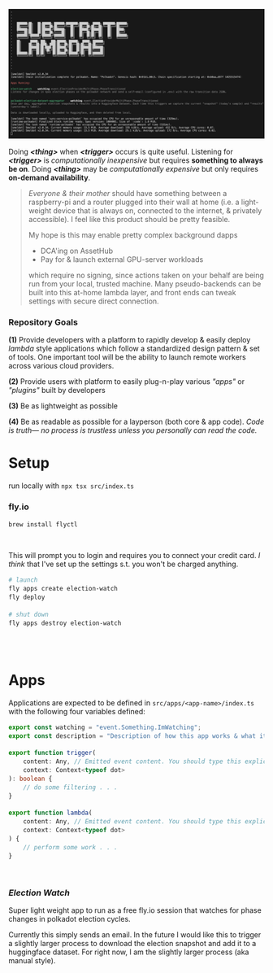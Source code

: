 ![Title](./res/thumbnail.png)

Doing ***\<thing\>*** when ***\<trigger\>*** occurs is quite useful. Listening for ***\<trigger\>*** is *computationally inexpensive* but requires **something to always be on**. Doing ***\<thing\>*** may be *computationally expensive* but only requires **on-demand availability**.

> *Everyone & their mother* should have something between a raspberry-pi and a router plugged into their wall at home (i.e. a light-weight device that is always on, connected to the internet, & privately accessible). I feel like this product should be pretty feasible.
>
>My hope is this may enable pretty complex background dapps 
> - DCA'ing on AssetHub 
> - Pay for & launch external GPU-server workloads
>
>which require no signing, since actions taken on your behalf are being run from your local, trusted machine. Many pseudo-backends can be built into this at-home lambda layer, and front ends can tweak settings with secure direct connection.

### Repository Goals

**(1)** Provide developers with a platform to rapidly develop & easily deploy *lambda* style applications which follow a standardized design pattern & set of tools. One important tool will be the ability to launch remote workers across various cloud providers.

**(2)** Provide users with platform to easily plug-n-play various *"apps"* or *"plugins"* built by developers

**(3)** Be as lightweight as possible

**(4)** Be as readable as possible for a layperson (both core & app code). *Code is truth— no process is trustless unless you personally can read the code.*

# Setup
run locally with `npx tsx src/index.ts`

### **fly.io**
```
brew install flyctl
```

<br>

This will prompt you to login and requires you to connect your credit card. _I think_ that I've set up the settings s.t. you won't be charged anything.

```bash
# launch
fly apps create election-watch
fly deploy

# shut down
fly apps destroy election-watch
```

<br><br>

# Apps
Applications are expected to be defined in `src/apps/<app-name>/index.ts` with the following four variables defined:

```ts
export const watching = "event.Something.ImWatching";
export const description = "Description of how this app works & what it does";

export function trigger(
    content: Any, // Emitted event content. You should type this explicitly.
    context: Context<typeof dot>
): boolean {
    // do some filtering . . .
}

export function lambda(
    content: Any, // Emitted event content. You should type this explicitly.
    context: Context<typeof dot>
) {
    // perform some work . . .
}
```

<br>

### *Election Watch*
Super light weight app to run as a free fly.io session that watches for phase changes in polkadot election cycles.

Currently this simply sends an email. In the future I would like this to trigger a slightly larger process to download the election snapshot and add it to a huggingface dataset. For right now, I am the slightly larger process (aka manual style).